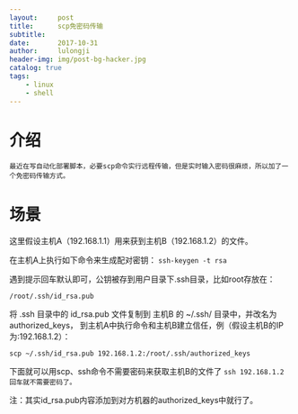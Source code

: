 ```yaml
---
layout:     post
title:      scp免密码传输
subtitle:  
date:       2017-10-31
author:     lulongji
header-img: img/post-bg-hacker.jpg
catalog: true
tags:
    - linux
    - shell
---
```


# 介绍
	最近在写自动化部署脚本，必要scp命令实行远程传输，但是实时输入密码很麻烦，所以加了一个免密码传输方式。

# 场景
这里假设主机A（192.168.1.1）用来获到主机B（192.168.1.2）的文件。

在主机A上执行如下命令来生成配对密钥：
`ssh-keygen -t rsa`

遇到提示回车默认即可，公钥被存到用户目录下.ssh目录，比如root存放在：

`/root/.ssh/id_rsa.pub`

将 .ssh 目录中的 id_rsa.pub 文件复制到 主机B 的 ~/.ssh/ 目录中，并改名为 authorized_keys，
到主机A中执行命令和主机B建立信任，例（假设主机B的IP为:192.168.1.2）：

`scp ~/.ssh/id_rsa.pub 192.168.1.2:/root/.ssh/authorized_keys`

下面就可以用scp、ssh命令不需要密码来获取主机B的文件了
`ssh 192.168.1.2 回车就不需要密码了。`

注：其实id_rsa.pub内容添加到对方机器的authorized_keys中就行了。
